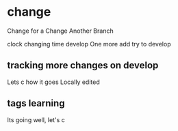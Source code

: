 # change
Change for a Change
Another Branch

clock changing time develop
One more add try to develop

## tracking more changes on develop
Lets c how it goes
Locally edited

## tags learning
Its going well, let's c
